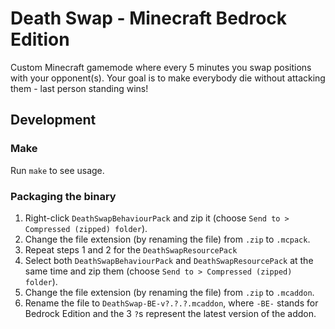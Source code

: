 # Death Swap - Minecraft Bedrock Edition

Custom Minecraft gamemode where every 5 minutes you swap positions with your opponent(s). Your goal is to make everybody die without attacking them - last person standing wins!

## Development

### Make

Run `make` to see usage.

### Packaging the binary

1. Right-click `DeathSwapBehaviourPack` and zip it (choose `Send to > Compressed (zipped) folder`).
2. Change the file extension (by renaming the file) from `.zip` to `.mcpack`.
3. Repeat steps 1 and 2 for the `DeathSwapResourcePack`
4. Select both `DeathSwapBehaviourPack` and `DeathSwapResourcePack` at the same time and zip them (choose `Send to > Compressed (zipped) folder`).
5. Change the file extension (by renaming the file) from `.zip` to `.mcaddon`.
6. Rename the file to `DeathSwap-BE-v?.?.?.mcaddon`, where `-BE-` stands for Bedrock Edition and the 3 `?`s represent the latest version of the addon.
